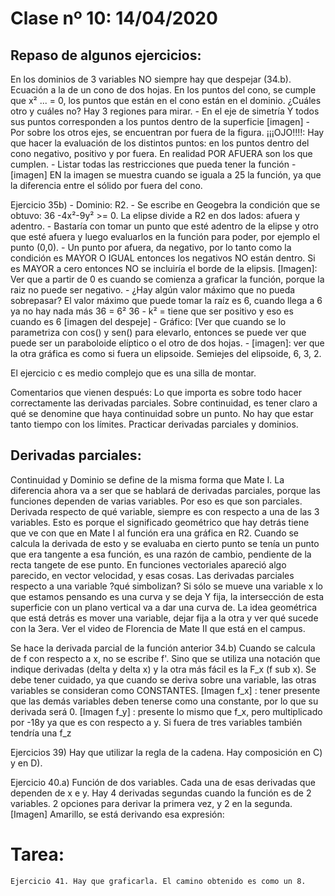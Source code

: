 # Clase nº 10: 14/04/2020

## Repaso de algunos ejercicios:
En los dominios de 3 variables NO siempre hay que despejar (34.b). Ecuación a la de un cono de dos hojas.
En los puntos del cono, se cumple que x² ... = 0, los puntos que están en el cono están en el dominio. ¿Cuáles otro y cuáles no?
Hay 3 regiones para mirar.
	- En el eje de simetría Y todos sus puntos corresponden a los puntos dentro de la superficie [imagen]
	- Por sobre los otros ejes, se encuentran por fuera de la figura.  ¡¡¡OJO!!!!: Hay que hacer la evaluación de los
	  distintos puntos: en los puntos dentro del cono negativo, positivo y por fuera. En realidad POR AFUERA son los que
	  cumplen.
	- Listar todas las restricciones que pueda tener la función
	- [imagen] EN la imagen se muestra cuando se iguala a 25 la función, ya que la diferencia entre el sólido por fuera del
	  cono.

Ejercicio 35b)
	- Dominio: R2.
	- Se escribe en Geogebra la condición que se obtuvo: 36 -4x²-9y² >= 0. La elipse divide a R2 en dos lados: afuera y adentro.
	- Bastaría con tomar un punto que esté adentro de la elipse y otro que esté afuera y luego evaluarlos en la función para
	  poder, por ejemplo el punto (0,0).
	- Un punto por afuera, da negativo, por lo tanto como la condición es MAYOR O IGUAL entonces los negativos NO están
	  dentro.  Si es MAYOR a cero entonces NO se incluiría el borde de la elipsis.
	  [Imagen]: Ver que a partir de 0 es cuando se comienza a graficar la función, porque la raiz no puede ser negativo.
	- ¿Hay algún valor máximo que no pueda sobrepasar? El valor máximo que puede tomar la raíz es 6, cuando llega a 6 ya no
	  hay nada más 36 = 6²
	  36 - k² = tiene que ser positivo y eso es cuando es 6 [imagen del despeje]
	- Gráfico: [Ver que cuando se lo parametriza con cos() y sen() para elevarlo, entonces se puede ver que puede ser un
	  paraboloide elíptico o el otro de dos hojas.
	- [imagen]: ver que la otra gráfica es como si fuera un elipsoide. Semiejes del elipsoide, 6, 3, 2.

El ejercicio c es medio complejo que es una silla de montar.

Comentarios que vienen después: Lo que importa es sobre todo hacer correctamente las derivadas parciales. Sobre continuidad, es
tener claro a qué se denomine que haya continuidad sobre un punto.
No hay que estar tanto tiempo con los límites. Practicar derivadas parciales y dominios.

## Derivadas parciales:

Continuidad y Dominio se define de la misma forma que Mate I.
La diferencia ahora va a ser que se hablará de derivadas parciales, porque las funciones dependen de varias variables. Por eso es
que son parciales. Derivada respecto de qué variable, siempre es con respecto a una de las 3 variables. Esto es porque el
significado geométrico que hay detrás tiene que ve con que en Mate I al función era una gráfica en R2.
Cuando se calcula la derivada de esto y se evaluaba en cierto punto se tenía un punto que era tangente a esa función, es una
razón de cambio, pendiente de la recta tangete de ese punto. En funciones vectoriales apareció algo parecido, en vector velocidad,
y esas cosas.
Las derivadas parciales respecto a una variable ?qué simbolizan? Si sólo se mueve una variable x lo que estamos pensando es una
curva y se deja Y fija, la intersección de esta superficie con un plano vertical va a dar una curva de.
La idea geométrica que está detrás es mover una variable, dejar fija a la otra y ver qué sucede con la 3era.
	Ver el video de Florencia de Mate II que está en el campus.

Se hace la derivada parcial de la función anterior 34.b)
	Cuando se calcula de f con respecto a x, no se escribe f'. Sino que se utiliza una notación que indique derivadas (delta y
	delta x) y la otra más fácil es la F_x (f sub x).
	Se debe tener cuidado, ya que cuando se deriva sobre una variable, las otras variables se consideran como CONSTANTES.
	[Imagen f_x] : tener presente que las demás variables deben tenerse como una constante, por lo que su derivada será 0.
	[Imagen f_y] : presente lo mismo que f_x, pero multiplicado por -18y ya que es con respecto a y.
	Si fuera de tres variables también tendría una f_z

Ejercicios 39)
	Hay que utilizar la regla de la cadena. Hay composición en C) y en D).

Ejercicio 40.a)
	Función de dos variables. Cada una de esas derivadas que dependen de x e y. Hay 4 derivadas segundas cuando la función es
	de 2 variables. 2 opciones para derivar la primera vez, y 2 en la segunda.
	[Imagen]
	Amarillo, se está derivando esa expresión:


# Tarea:
	Ejercicio 41. Hay que graficarla. El camino obtenido es como un 8.


